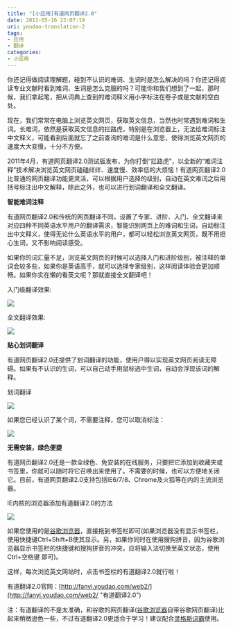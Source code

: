 ```yaml
---
title: "[小应用]有道网页翻译2.0"
date: 2011-05-16 22:07:19
uri: youdao-translation-2
tags: 
- 应用
- 翻译
categories: 
- 小应用
---
```


你还记得做阅读理解题，碰到不认识的难词、生词时是怎么解决的吗？你还记得阅读专业文献时看到难词、生词是怎么克服的吗？可能你和我们想到了一起，那时候，我们拿起笔，把从词典上查到的难词释义用小字标注在卷子或是文献的空白处。

现在，我们常常在电脑上浏览英文网页，获取英文信息，当然也时常遇到难词和生词。长难词，依然是获取英文信息的拦路虎，特别是在浏览器上，无法给难词标注中文释义，可能看到后面就忘了之前查询的难词是什么意思，使得浏览英文网页的速度大大变慢，十分不方便。

2011年4月，有道网页翻译2.0测试版发布，为你打倒“拦路虎”，以全新的“难词注释”技术解决浏览英文网页磕磕绊绊、速度慢、效率低的大烦恼！有道网页翻译2.0比普通的网页翻译功能更灵活，可以根据用户选择的级别，自动在英文难词之后用括号标注出中文解释，除此之外，也可以进行划词翻译和全文翻译。

**智能难词注释**

有道网页翻译2.0和传统的网页翻译不同，设置了专家、进阶、入门、全文翻译来对应四种不同英语水平用户的翻译需求，智能识别网页上的难词和生词，自动标注出中文释义，使得无论什么英语水平的用户，都可以轻松浏览英文网页，既不用担心生词，又不影响阅读感受。

如果你的词汇量不足，浏览英文网页的时候可以选择入门和进阶级别，被注释的单词会较多些，如果你是英语高手，就可以选择专家级别，这样阅读体验会更加顺畅。如果你实在懒的看英文呢？那就直接全文翻译吧！

入门级翻译效果:

![](https://yqmfyg.bn1.livefilestore.com/y2pGjYltOr6MgED-TS51Ws3K-WWl5dyJ0NRVpCVrXh_ZNo3WH3seC7oUqTXkmQBzT4CeIDAQX49AsGwJKC6iDh2UTIZx-QCpSNQq_Rzdra_rN0/youdao1.jpg?psid=1)

全文翻译效果:

![](https://yqmfyg.bn1.livefilestore.com/y2pUS76ZDmU0POQxSP4O4bNtAhECG6qlTq-14aZfUGRvSyLcCidh_NZQ-4lP_tWnAdZwUVeTc6IxyRZvj1eik8M9phNyImAX2u2GFpMcVnfImM/youdao2.jpg?psid=1)

**贴心划词翻译**

有道网页翻译2.0还提供了划词翻译的功能，使用户得以实现英文网页阅读无障碍。如果有不认识的生词，可以自己动手用鼠标选中生词，自动会浮现该词的解释。

划词翻译

![](https://yqmfyg.bn1.livefilestore.com/y2pkLqjBDjdE3FhckJSIbV-D6_UFqe30RoSjv7BI5lDlGAfK_rzA67MN20Gmmc97XTn16Vj08r-3_aC5hRytQ_faeh5wf8KqgkPM0kg-s1U84E/youdao3.jpg?psid=1)

如果您已经认识了某个词，不需要注释，您可以取消标注：

![](https://yqmfyg.bn1.livefilestore.com/y2peXvrbGlluQl6MW3n6NgtUqgdWvO0zgZ6_JcSWbW33LqaxYU2QImb0PaQa3HKwhrHpw_T3BBNheKUI9sKtto-t-6Bfmex_C6XC9UbcrEu86w/youdao4.jpg?psid=1)

**无需安装，绿色便捷**

有道网页翻译2.0还是一款全绿色、免安装的在线服务，只要把它添加到收藏夹或书签里，你就可以随时将它召唤出来使用了。不需要的时候，也可以方便地关闭它。目前，有道网页翻译2.0支持包括IE6/7/8、Chrome及火狐等在内的主流浏览器。

IE内核的浏览器添加有道翻译2.0的方法

![](https://yqmfyg.bn1.livefilestore.com/y2p4a47S7eGAUXPCseZS2Aygb-ksrYO2Zwg9QDDlKvq6fGCmCQRW_FMkVY7C3_LGguKK8-GZl6G5s2nvO0sTS9MxS_aB4xxiOlB36z2fCVpgrU/youdao5.PNG?psid=1)

如果您使用的是[谷歌浏览器](http://www.evecalm.com/2011/05/chrome-download.html "谷歌浏览器下载")，直接拖到书签栏即可(如果浏览器没有显示书签栏，使用快捷键Ctrl+Shift+B使其显示。另，如果你同时在使用搜狗拼音，因为谷歌浏览器显示书签栏的快捷键和搜狗拼音的冲突，应将输入法切换至英文状态，使用Ctrl+空格键 即可)。

这样，每次浏览英文网站时，点击书签栏的有道翻译2.0就行啦！

有道翻译2.0官网：[http://fanyi.youdao.com/web2/](http://fanyi.youdao.com/web2/ "有道翻译2.0")

注：有道翻译的不是太准确，和谷歌的网页翻译([谷歌浏览器](http://www.evecalm.com/2011/05/chrome-download.html "谷歌浏览器下载")自带谷歌网页翻译)比起来稍微逊色一些，不过有道翻译2.0更适合于学习！建议配合[灵格斯词霸](http://www.lingoes.cn/zh/translator/download.htm "灵格斯下载")使用。
